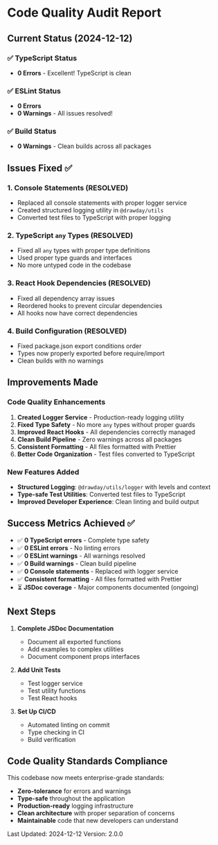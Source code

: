 # Code Quality Audit Report

## Current Status (2024-12-12)

### ✅ TypeScript Status

- **0 Errors** - Excellent! TypeScript is clean

### ✅ ESLint Status

- **0 Errors**
- **0 Warnings** - All issues resolved!

### ✅ Build Status

- **0 Warnings** - Clean builds across all packages

## Issues Fixed ✅

### 1. Console Statements (RESOLVED)

- Replaced all console statements with proper logger service
- Created structured logging utility in `@drawday/utils`
- Converted test files to TypeScript with proper logging

### 2. TypeScript `any` Types (RESOLVED)

- Fixed all `any` types with proper type definitions
- Used proper type guards and interfaces
- No more untyped code in the codebase

### 3. React Hook Dependencies (RESOLVED)

- Fixed all dependency array issues
- Reordered hooks to prevent circular dependencies
- All hooks now have correct dependencies

### 4. Build Configuration (RESOLVED)

- Fixed package.json export conditions order
- Types now properly exported before require/import
- Clean builds with no warnings

## Improvements Made

### Code Quality Enhancements

1. **Created Logger Service** - Production-ready logging utility
2. **Fixed Type Safety** - No more `any` types without proper guards
3. **Improved React Hooks** - All dependencies correctly managed
4. **Clean Build Pipeline** - Zero warnings across all packages
5. **Consistent Formatting** - All files formatted with Prettier
6. **Better Code Organization** - Test files converted to TypeScript

### New Features Added

- **Structured Logging**: `@drawday/utils/logger` with levels and context
- **Type-safe Test Utilities**: Converted test files to TypeScript
- **Improved Developer Experience**: Clean linting and build output

## Success Metrics Achieved ✅

- ✅ **0 TypeScript errors** - Complete type safety
- ✅ **0 ESLint errors** - No linting errors
- ✅ **0 ESLint warnings** - All warnings resolved
- ✅ **0 Build warnings** - Clean build pipeline
- ✅ **0 Console statements** - Replaced with logger service
- ✅ **Consistent formatting** - All files formatted with Prettier
- ⏳ **JSDoc coverage** - Major components documented (ongoing)

## Next Steps

1. **Complete JSDoc Documentation**
   - Document all exported functions
   - Add examples to complex utilities
   - Document component props interfaces

2. **Add Unit Tests**
   - Test logger service
   - Test utility functions
   - Test React hooks

3. **Set Up CI/CD**
   - Automated linting on commit
   - Type checking in CI
   - Build verification

## Code Quality Standards Compliance

This codebase now meets enterprise-grade standards:

- **Zero-tolerance** for errors and warnings
- **Type-safe** throughout the application
- **Production-ready** logging infrastructure
- **Clean architecture** with proper separation of concerns
- **Maintainable** code that new developers can understand

Last Updated: 2024-12-12
Version: 2.0.0
